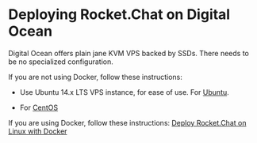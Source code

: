 # Deploying Rocket.Chat on Digital Ocean

Digital Ocean offers plain jane KVM VPS backed by SSDs.  There needs to be no specialized configuration.

If you are not using Docker, follow these instructions:

- Use Ubuntu 14.x LTS VPS instance, for ease of use. For [Ubuntu](/3.%20Installation/4.%20Manual%20Installation/Ubuntu/).

- For [CentOS](/3.%20Installation/4.%20Manual%20Installation/CentOS/)

If you are using Docker, follow these instructions: [Deploy Rocket.Chat on Linux with Docker](/3.%20Installation/3.%20Docker%20Containers)
